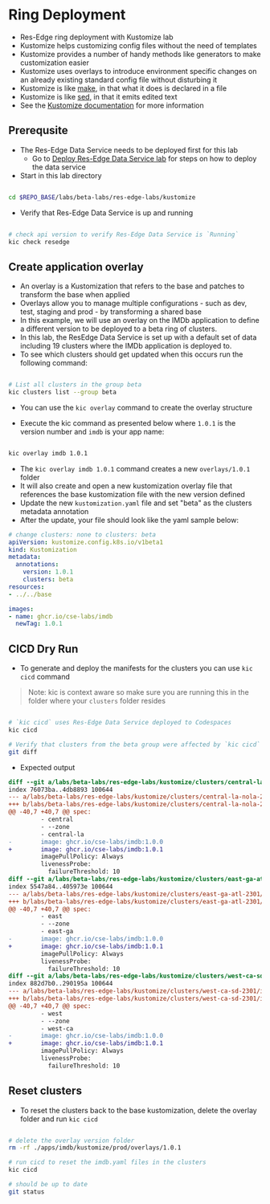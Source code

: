 # Ring Deployment

- Res-Edge ring deployment with Kustomize lab
- Kustomize helps customizing config files without the need of templates
- Kustomize provides a number of handy methods like generators to make customization easier
- Kustomize uses overlays to introduce environment specific changes on an already existing standard config file without disturbing it
- Kustomize is like [make](https://www.gnu.org/software/make/), in that what it does is declared in a file
- Kustomize is like [sed](https://www.gnu.org/software/sed/), in that it emits edited text
- See the [Kustomize documentation](https://kubectl.docs.kubernetes.io/guides/introduction/kustomize/) for more information

## Prerequsite

- The Res-Edge Data Service needs to be deployed first for this lab
  - Go to [Deploy Res-Edge Data Service lab](../deploy-res-edge/README.md#inner-loop-with-res-edge) for steps on how to deploy the data service
- Start in this lab directory

```bash

cd $REPO_BASE/labs/beta-labs/res-edge-labs/kustomize

```

- Verify that Res-Edge Data Service is up and running

```bash

# check api version to verify Res-Edge Data Service is `Running`
kic check resedge

```

## Create application overlay

- An overlay is a Kustomization that refers to the base and patches to transform the base when applied
- Overlays allow you to manage multiple configurations - such as dev, test, staging and prod - by transforming a shared base
- In this example, we will use an overlay on the IMDb application to define a different version to be deployed to a beta ring of clusters.
- In this lab, the ResEdge Data Service is set up with a default set of data including 19 clusters where the IMDb application is deployed to.
- To see which clusters should get updated when this occurs run the following command:

```bash

# List all clusters in the group beta
kic clusters list --group beta

```

- You can use the  `kic overlay` command to create the overlay structure

- Execute the kic command as presented below where `1.0.1` is the version number and `imdb` is your app name:

```bash

kic overlay imdb 1.0.1

```

- The `kic overlay imdb 1.0.1` command creates a new `overlays/1.0.1` folder
- It will also create and open a new kustomization overlay file that references the base kustomization file with the new version defined
- Update the new `kustomization.yaml` file and set "beta" as the clusters metadata annotation
- After the update, your file should look like the yaml sample below:

```yaml
# change clusters: none to clusters: beta
apiVersion: kustomize.config.k8s.io/v1beta1
kind: Kustomization
metadata:
  annotations:
    version: 1.0.1
    clusters: beta
resources:
- ../../base

images:
- name: ghcr.io/cse-labs/imdb
  newTag: 1.0.1
```

## CICD Dry Run

- To generate and deploy the manifests for the clusters you can use `kic cicd` command

> Note: kic is context aware so make sure you are running this in the folder where your `clusters` folder resides

```bash

# `kic cicd` uses Res-Edge Data Service deployed to Codespaces
kic cicd

# Verify that clusters from the beta group were affected by `kic cicd` execution from the previous steps
git diff

```

- Expected output

```diff
diff --git a/labs/beta-labs/res-edge-labs/kustomize/clusters/central-la-nola-2301/imdb/imdb.yaml b/labs/beta-labs/res-edge-labs/kustomize/clusters/central-la-nola-2301/imdb/imdb.yaml
index 76073ba..4db8893 100644
--- a/labs/beta-labs/res-edge-labs/kustomize/clusters/central-la-nola-2301/imdb/imdb.yaml
+++ b/labs/beta-labs/res-edge-labs/kustomize/clusters/central-la-nola-2301/imdb/imdb.yaml
@@ -40,7 +40,7 @@ spec:
         - central
         - --zone
         - central-la
-        image: ghcr.io/cse-labs/imdb:1.0.0
+        image: ghcr.io/cse-labs/imdb:1.0.1
         imagePullPolicy: Always
         livenessProbe:
           failureThreshold: 10
diff --git a/labs/beta-labs/res-edge-labs/kustomize/clusters/east-ga-atl-2301/imdb/imdb.yaml b/labs/beta-labs/res-edge-labs/kustomize/clusters/east-ga-atl-2301/imdb/imdb.yaml
index 5547a84..405973e 100644
--- a/labs/beta-labs/res-edge-labs/kustomize/clusters/east-ga-atl-2301/imdb/imdb.yaml
+++ b/labs/beta-labs/res-edge-labs/kustomize/clusters/east-ga-atl-2301/imdb/imdb.yaml
@@ -40,7 +40,7 @@ spec:
         - east
         - --zone
         - east-ga
-        image: ghcr.io/cse-labs/imdb:1.0.0
+        image: ghcr.io/cse-labs/imdb:1.0.1
         imagePullPolicy: Always
         livenessProbe:
           failureThreshold: 10
diff --git a/labs/beta-labs/res-edge-labs/kustomize/clusters/west-ca-sd-2301/imdb/imdb.yaml b/labs/beta-labs/res-edge-labs/kustomize/clusters/west-ca-sd-2301/imdb/imdb.yaml
index 882d7b0..290195a 100644
--- a/labs/beta-labs/res-edge-labs/kustomize/clusters/west-ca-sd-2301/imdb/imdb.yaml
+++ b/labs/beta-labs/res-edge-labs/kustomize/clusters/west-ca-sd-2301/imdb/imdb.yaml
@@ -40,7 +40,7 @@ spec:
         - west
         - --zone
         - west-ca
-        image: ghcr.io/cse-labs/imdb:1.0.0
+        image: ghcr.io/cse-labs/imdb:1.0.1
         imagePullPolicy: Always
         livenessProbe:
           failureThreshold: 10
```

## Reset clusters

- To reset the clusters back to the base kustomization, delete the overlay folder and run `kic cicd`

```bash

# delete the overlay version folder
rm -rf ./apps/imdb/kustomize/prod/overlays/1.0.1

# run cicd to reset the imdb.yaml files in the clusters
kic cicd

# should be up to date
git status

```

